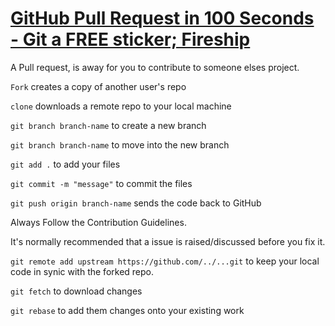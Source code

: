 # [GitHub Pull Request in 100 Seconds - Git a FREE sticker; Fireship](https://www.youtube.com/watch?v=8lGpZkjnkt4)

A Pull request, is away for you to contribute to someone elses project.

`Fork` creates a copy of another user's repo

`clone` downloads a remote repo to your local machine

`git branch branch-name` to create a new branch

`git branch branch-name` to move into the new branch

`git add .` to add your files

`git commit -m "message"` to commit the files

`git push origin branch-name` sends the code back to GitHub

Always Follow the Contribution Guidelines.

It's normally recommended that a issue is raised/discussed before you fix it.

`git remote add upstream https://github.com/../...git` to keep your local code in synic with the forked repo.

`git fetch` to download changes

`git rebase` to add them changes onto your existing work